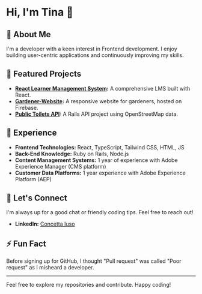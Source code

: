 # Hi, I'm Tina 👋

## 🚀 About Me
I'm a developer with a keen interest in Frontend development. I enjoy building user-centric applications and continuously improving my skills.

## 🌟 Featured Projects
- **[React Learner Management System](https://github.com/MenteCat/react-learner-management-system):** A comprehensive LMS built with React.
- **[Gardener-Website](https://github.com/MenteCat/Gardener-Website):** A responsive website for gardeners, hosted on Firebase.
- **[Public Toilets API](https://github.com/MenteCat/public-toilets-api):** A Rails API project using OpenStreetMap data.

## 💼 Experience
- **Frontend Technologies:** React, TypeScript, Tailwind CSS, HTML, JS
- **Back-End Knowledge:** Ruby on Rails, Node.js
- **Content Management Systems:** 1 year of experience with Adobe Experience Manager (CMS platform)
- **Customer Data Platforms:** 1 year experience with Adobe Experience Platform (AEP)

## 💬 Let's Connect
I'm always up for a good chat or friendly coding tips. Feel free to reach out!

- **LinkedIn:** [Concetta Iuso](https://www.linkedin.com/in/concetta-iuso/)

## ⚡ Fun Fact
Before signing up for GitHub, I thought "Pull request" was called "Poor request" as I misheard a developer.

---

Feel free to explore my repositories and contribute. Happy coding!
